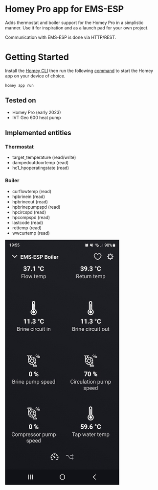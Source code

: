 # Homey Pro app for EMS-ESP

Adds thermostat and boiler support for the Homey Pro in a simplistic manner. Use it for inspiration and as a launch pad for your own project.

Communication with EMS-ESP is done via HTTP/REST.

# Getting Started

Install the [Homey CLI](https://apps.developer.homey.app/the-basics/getting-started#1.-install-homey-cli) then run the following [command](https://apps.developer.homey.app/the-basics/getting-started#3.-run-the-homey-app) to start the Homey app on your device of choice.

```
homey app run
```

## Tested on

- Homey Pro (early 2023)
- IVT Geo 600 heat pump

## Implemented entities

### Thermostat

- target_temperature (read/write)
- dampedoutdoortemp (read)
- hc1_hpoperatingstate (read)

### Boiler

- curflowtemp (read)
- hpbrinein (read)
- hpbrineout (read)
- hpbrinepumpspd (read)
- hpcircspd (read)
- hpcompspd (read)
- lastcode (read)
- rettemp (read)
- wwcurtemp (read)

![Screenshot of the Homey Android App](./assets/images/screenshot01.jpeg)
